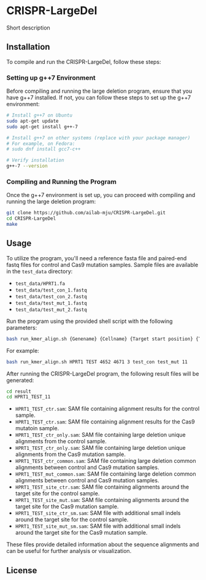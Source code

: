 # CRISPR-LargeDel 
Short description

## Installation
To compile and run the CRISPR-LargeDel, follow these steps:
### Setting up g++7 Environment

Before compiling and running the large deletion program, ensure that you have g++7 installed. If not, you can follow these steps to set up the g++7 environment:

```bash
# Install g++7 on Ubuntu
sudo apt-get update
sudo apt-get install g++-7

# Install g++7 on other systems (replace with your package manager)
# For example, on Fedora:
# sudo dnf install gcc7-c++

# Verify installation
g++-7 --version
```
### Compiling and Running the Program

Once the g++7 environment is set up, you can proceed with compiling and running the large deletion program:
```bash
git clone https://github.com/ailab-mju/CRISPR-LargeDel.git
cd CRISPR-LargeDel
make
```

## Usage

To utilize the program, you'll need a reference fasta file and paired-end fastq files for control and Cas9 mutation samples. Sample files are available in the `test_data` directory:

- `test_data/HPRT1.fa`
- `test_data/test_con_1.fastq`
- `test_data/test_con_2.fastq`
- `test_data/test_mut_1.fastq`
- `test_data/test_mut_2.fastq`

Run the program using the provided shell script with the following parameters:
```bash
bash run_kmer_align.sh {Genename} {Cellname} {Target start position} {Target end position} {Cleavage site from start position} {Control sample} {Cas9 Mutation sample} {K}
```
For example:
```bash
bash run_kmer_align.sh HPRT1 TEST 4652 4671 3 test_con test_mut 11
```

After running the CRISPR-LargeDel program, the following result files will be generated:
```bash
cd result
cd HPRT1_TEST_11
```

- `HPRT1_TEST_ctr.sam`: SAM file containing alignment results for the control sample.
- `HPRT1_TEST_ctr.sam`: SAM file containing alignment results for the Cas9 mutatoin sample.
- `HPRT1_TEST_ctr_only.sam`: SAM file containing large deletion unique alignments from the control sample.
- `HPRT1_TEST_ctr_only.sam`: SAM file containing large deletion unique alignments from the Cas9 mutation sample. 
- `HPRT1_TEST_ctr_common.sam`: SAM file containing large deletion common alignments between control and Cas9 mutation samples.
- `HPRT1_TEST_mut_common.sam`: SAM file containing large deletion common alignments between control and Cas9 mutation samples.
- `HPRT1_TEST_site_ctr.sam`: SAM file containing alignments around the target site for the control sample.
- `HPRT1_TEST_site_mut.sam`: SAM file containing alignments around the target site for the Cas9 mutation sample.
- `HPRT1_TEST_site_ctr_sm.sam`: SAM file with additional small indels around the target site for the control sample.
- `HPRT1_TEST_site_mut_sm.sam`: SAM file with additional small indels around the target site for the Cas9 mutation sample.

These files provide detailed information about the sequence alignments and can be useful for further analysis or visualization.

## License

